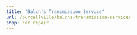 ```yaml
---
title: "Balch's Transmission Service"
url: /purcellville/balchs-transmission-service/
shop: car repair
---
```

